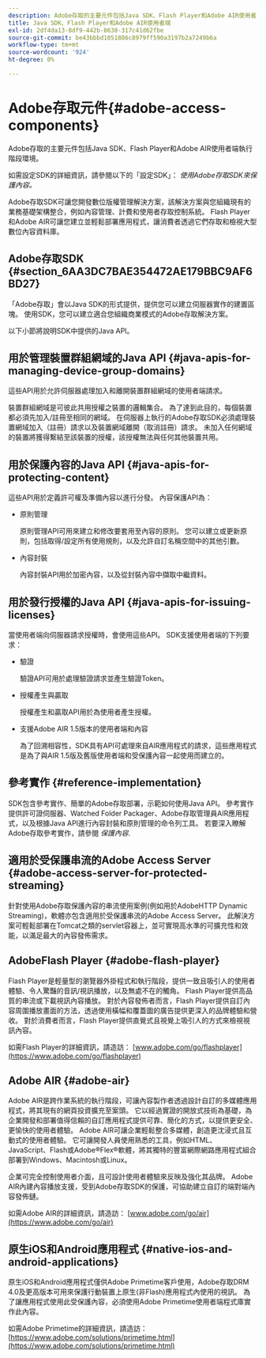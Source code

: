 ```yaml
---
description: Adobe存取的主要元件包括Java SDK、Flash Player和Adobe AIR使用者端執行階段環境。
title: Java SDK、Flash Player和Adobe AIR使用者端
exl-id: 2df4da13-8df9-442b-8638-317c41d62fbe
source-git-commit: be43bbbd1051886c8979ff590a3197b2a7249b6a
workflow-type: tm+mt
source-wordcount: '924'
ht-degree: 0%

---
```


# Adobe存取元件{#adobe-access-components}

Adobe存取的主要元件包括Java SDK、Flash Player和Adobe AIR使用者端執行階段環境。

如需設定SDK的詳細資訊，請參閱以下的「設定SDK」： *使用Adobe存取SDK來保護內容。*

Adobe存取SDK可讓您開發數位版權管理解決方案，該解決方案與您組織現有的業務基礎架構整合，例如內容管理、計費和使用者存取控制系統。 Flash Player和Adobe AIR可讓您建立並輕鬆部署應用程式，讓消費者透過它們存取和檢視大型數位內容資料庫。

## Adobe存取SDK {#section_6AA3DC7BAE354472AE179BBC9AF6BD27}

「Adobe存取」會以Java SDK的形式提供，提供您可以建立伺服器實作的建置區塊。 使用SDK，您可以建立適合您組織商業模式的Adobe存取解決方案。

以下小節將說明SDK中提供的Java API。

## 用於管理裝置群組網域的Java API {#java-apis-for-managing-device-group-domains}

這些API用於允許伺服器處理加入和離開裝置群組網域的使用者端請求。

裝置群組網域是可彼此共用授權之裝置的邏輯集合。 為了達到此目的，每個裝置都必須先加入/註冊至相同的網域。 在伺服器上執行的Adobe存取SDK必須處理裝置網域加入（註冊）請求以及裝置網域離開（取消註冊）請求。 未加入任何網域的裝置將獲得繫結至該裝置的授權，該授權無法與任何其他裝置共用。

## 用於保護內容的Java API {#java-apis-for-protecting-content}

這些API用於定義許可權及準備內容以進行分發。 內容保護API為：

* 原則管理

   原則管理API可用來建立和修改要套用至內容的原則。 您可以建立或更新原則，包括取得/設定所有使用規則，以及允許自訂名稱空間中的其他引數。

* 內容封裝

   內容封裝API用於加密內容，以及從封裝內容中擷取中繼資料。

## 用於發行授權的Java API {#java-apis-for-issuing-licenses}

當使用者端向伺服器請求授權時，會使用這些API。 SDK支援使用者端的下列要求：

* 驗證

   驗證API可用於處理驗證請求並產生驗證Token。

* 授權產生與贏取

   授權產生和贏取API用於為使用者產生授權。

* 支援Adobe AIR 1.5版本的使用者端和內容

   為了回溯相容性，SDK具有API可處理來自AIR應用程式的請求，這些應用程式是為了與AIR 1.5版及舊版使用者端和受保護內容一起使用而建立的。

## 參考實作 {#reference-implementation}

SDK包含參考實作、簡單的Adobe存取部署，示範如何使用Java API。 參考實作提供許可證伺服器、Watched Folder Packager、Adobe存取管理員AIR應用程式，以及根據Java API進行內容封裝和原則管理的命令列工具。 若要深入瞭解Adobe存取參考實作，請參閱 *保護內容*.

## 適用於受保護串流的Adobe Access Server {#adobe-access-server-for-protected-streaming}

針對使用Adobe存取保護內容的串流使用案例(例如用於AdobeHTTP Dynamic Streaming)，軟體亦包含適用於受保護串流的Adobe Access Server。 此解決方案可輕鬆部署在Tomcat之類的servlet容器上，並可實現高水準的可擴充性和效能，以滿足最大的內容發佈需求。

## AdobeFlash Player {#adobe-flash-player}

Flash Player是輕量型的瀏覽器外掛程式和執行階段，提供一致且吸引人的使用者體驗、令人驚豔的音訊/視訊播放，以及無處不在的觸角。 Flash Player提供高品質的串流或下載視訊內容播放。 對於內容發佈者而言，Flash Player提供自訂內容周圍播放畫面的方法，透過使用橫幅和覆蓋圖的廣告提供更深入的品牌體驗和營收。 對於消費者而言，Flash Player提供直覺式且視覺上吸引人的方式來檢視視訊內容。

如需Flash Player的詳細資訊，請造訪： [www.adobe.com/go/flashplayer](https://www.adobe.com/go/flashplayer)

## Adobe AIR {#adobe-air}

Adobe AIR是跨作業系統的執行階段，可讓內容製作者透過設計自訂的多媒體應用程式，將其現有的網頁投資擴充至案頭。 它以經過實證的開放式技術為基礎，為企業開發和部署值得信賴的自訂應用程式提供可靠、簡化的方式，以提供更安全、更愉快的使用者體驗。 Adobe AIR可讓企業輕鬆整合多媒體，創造更沈浸式且互動式的使用者體驗。 它可讓開發人員使用熟悉的工具，例如HTML、JavaScript、Flash或Adobe®Flex®軟體，將其獨特的豐富網際網路應用程式組合部署到Windows、Macintosh或Linux。

企業可完全控制使用者介面，且可設計使用者體驗來反映及強化其品牌。 Adobe AIR內建內容播放支援，受到Adobe存取SDK的保護，可協助建立自訂的端對端內容發佈鏈。

如需Adobe AIR的詳細資訊，請造訪： [www.adobe.com/go/air](https://www.adobe.com/go/air)

## 原生iOS和Android應用程式 {#native-ios-and-android-applications}

原生iOS和Android應用程式僅供Adobe Primetime客戶使用，Adobe存取DRM 4.0及更高版本可用來保護行動裝置上原生(非Flash)應用程式內使用的視訊。 為了讓應用程式使用此受保護內容，必須使用Adobe Primetime使用者端程式庫實作此內容。

如需Adobe Primetime的詳細資訊，請造訪： [https://www.adobe.com/solutions/primetime.html](https://www.adobe.com/solutions/primetime.html)
